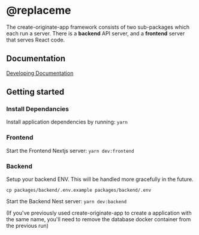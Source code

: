 # @replaceme

The create-originate-app framework consists of two sub-packages which each run a server. There is
a **backend** API server, and a **frontend** server that serves React code.

## Documentation
[Developing Documentation](./DEVELOPING/index.md)

## Getting started
### Install Dependancies

Install application dependencies by running: `yarn`

### Frontend

Start the Frontend Nextjs server: `yarn dev:frontend`

### Backend

Setup your backend ENV. This will be handled more gracefully in the future.

`cp packages/backend/.env.example packages/backend/.env`

Start the Backend Nest server: `yarn dev:backend`

(If you've previously used create-originate-app to create a application with the same name, you'll need to remove the database docker container from the previous run)
